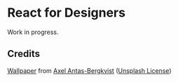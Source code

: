 # React for Designers

Work in progress.

## Credits

[Wallpaper](https://ununsplash.imgix.net/photo-1422640805998-18a4dd89bec2?fit=crop&fm=jpg&h=625&q=75&w=1050) from [Axel Antas-Bergkvist](https://unsplash.com/abl) ([Unsplash License](https://unsplash.com/license))

